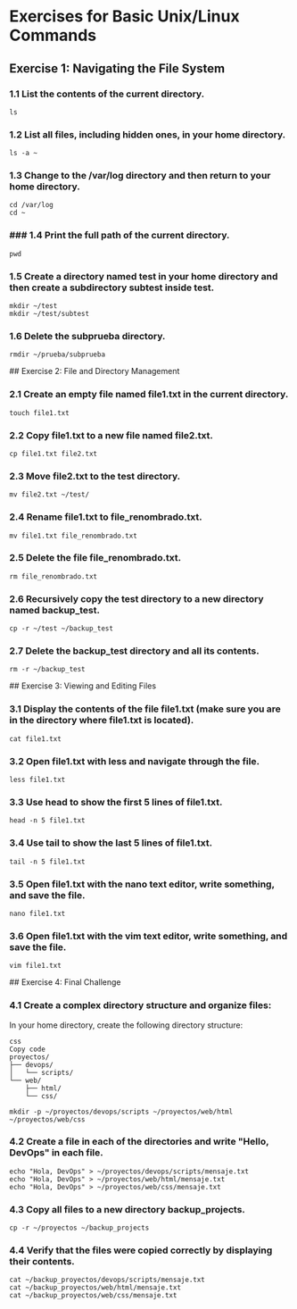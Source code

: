 # Exercises for Basic Unix/Linux Commands

## Exercise 1: Navigating the File System

### 1.1 List the contents of the current directory.

```
ls
```

### 1.2 List all files, including hidden ones, in your home directory.

```
ls -a ~
```

### 1.3 Change to the /var/log directory and then return to your home directory.

```
cd /var/log
cd ~
```

### ### 1.4 Print the full path of the current directory.

```
pwd
```

### 1.5 Create a directory named test in your home directory and then create a subdirectory subtest inside test.

```
mkdir ~/test
mkdir ~/test/subtest

```

### 1.6 Delete the subprueba directory.

```
rmdir ~/prueba/subprueba

```

## Exercise 2: File and Directory Management

### 2.1 Create an empty file named file1.txt in the current directory.

```
touch file1.txt
```

### 2.2 Copy file1.txt to a new file named file2.txt.

```
cp file1.txt file2.txt
```

### 2.3 Move file2.txt to the test directory.

```
mv file2.txt ~/test/

```

### 2.4 Rename file1.txt to file_renombrado.txt.

```
mv file1.txt file_renombrado.txt

```

### 2.5 Delete the file file_renombrado.txt.

```
rm file_renombrado.txt

```

### 2.6 Recursively copy the test directory to a new directory named backup_test.

```
cp -r ~/test ~/backup_test
```

### 2.7 Delete the backup_test directory and all its contents.

```
rm -r ~/backup_test
```

## Exercise 3: Viewing and Editing Files

### 3.1 Display the contents of the file file1.txt (make sure you are in the directory where file1.txt is located).

```
cat file1.txt
```

### 3.2 Open file1.txt with less and navigate through the file.

```
less file1.txt
```

### 3.3 Use head to show the first 5 lines of file1.txt.

```
head -n 5 file1.txt
```

### 3.4 Use tail to show the last 5 lines of file1.txt.

```
tail -n 5 file1.txt
```

### 3.5 Open file1.txt with the nano text editor, write something, and save the file.

```
nano file1.txt
```

### 3.6 Open file1.txt with the vim text editor, write something, and save the file.

```
vim file1.txt
```

## Exercise 4: Final Challenge

### 4.1 Create a complex directory structure and organize files:

In your home directory, create the following directory structure:

```
css
Copy code
proyectos/
├── devops/
│   └── scripts/
└── web/
    ├── html/
    └── css/
```

```
mkdir -p ~/proyectos/devops/scripts ~/proyectos/web/html ~/proyectos/web/css
```

### 4.2 Create a file in each of the directories and write "Hello, DevOps" in each file.

```
echo "Hola, DevOps" > ~/proyectos/devops/scripts/mensaje.txt
echo "Hola, DevOps" > ~/proyectos/web/html/mensaje.txt
echo "Hola, DevOps" > ~/proyectos/web/css/mensaje.txt
```

### 4.3 Copy all files to a new directory backup_projects.

```
cp -r ~/proyectos ~/backup_projects
```

### 4.4 Verify that the files were copied correctly by displaying their contents.

```
cat ~/backup_proyectos/devops/scripts/mensaje.txt
cat ~/backup_proyectos/web/html/mensaje.txt
cat ~/backup_proyectos/web/css/mensaje.txt
```
